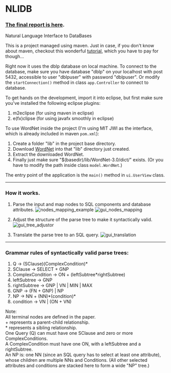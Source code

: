 

# NLIDB

### [The final report is here](https://github.com/DukeNLIDB/NLIDB/blob/master/report/final/final.pdf).

Natural Language Interface to DataBases

This is a project managed using maven. Just in case, if you don't know about maven, checkout this wonderful [tutorial](https://www.udemy.com/apachemaven/), which you have to pay for though...

Right now it uses the dblp database on local machine. To connect to the database, make sure you have database "dblp" on your localhost with post 5432, accessible to user "dblpuser" with password "dblpuser". Or modify the `startConnection()` method in class `app.Controller` to connect to database.

To get hands on the development, import it into eclipse, but first make sure you've installed the following eclipse plugins:

1. m2eclipse (for using maven in eclipse)
2. e(fx)clipse (for using javafx smoothly in eclipse)

To use WordNet inside the project (I'm using MIT JWI as the interface, which is already included in maven `pom.xml`):

1. Create a folder "lib" in the project base directory.
2. Download [WordNet](https://wordnet.princeton.edu/wordnet/download/) into that "lib" directory just created.
3. Extract the downloaded WordNet. 
4. Finally just make sure "$(basedir)/lib/WordNet-3.0/dict/" exists. (Or you have to modify the path inside class `model.WordNet`.)

The entry point of the application is the `main()` method in `ui.UserView` class. 

*****

### How it works.
1. Parse the input and map nodes to SQL components and database attributes.
![nodes_mapping_example](https://github.com/DukeNLIDB/NLIDB/blob/master/report/final/figures/nodes_mapping_example.png)
![gui_nodes_mapping](https://github.com/DukeNLIDB/NLIDB/blob/master/report/final/figures/gui_nodes_mapping.png)

2. Adjust the structure of the parse tree to make it syntactically valid.
![gui_tree_adjustor](https://github.com/DukeNLIDB/NLIDB/blob/master/report/final/figures/gui_tree_adjustor1.png)

3. Translate the parse tree to an SQL query.
![gui_translation](https://github.com/DukeNLIDB/NLIDB/blob/master/report/final/figures/gui_translation.png)

*****

### Grammar rules of syntactically valid parse trees:

1. Q -> (SClause)(ComplexCondition)\*
2. SClause -> SELECT + GNP
3. ComplexCondition -> ON + (leftSubtree\*rightSubtree)
4. leftSubtree -> GNP
5. rightSubtree -> GNP | VN | MIN | MAX
6. GNP -> (FN + GNP) | NP
7. NP -> NN + (NN)\*(condition)\*
8. condition -> VN | (ON + VN)

Note:  
All terminal nodes are defined in the paper.  
\+ represents a parent-child relationship.  
\* represents a sibling relationship.  
One Query (Q) can must have one SClause and zero or more ComplexConditions.  
A ComplexCondition must have one ON, with a leftSubtree and a rightSubtree.  
An NP is: one NN (since an SQL query has to select at least one attribute), whose children
are multiple NNs and Conditions. (All other selected attributes and conditions are stacked
here to form a wide "NP" tree.)
